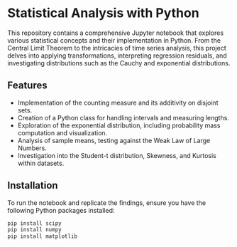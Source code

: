 # Statistical Analysis with Python

This repository contains a comprehensive Jupyter notebook that explores various statistical concepts and their implementation in Python. From the Central Limit Theorem to the intricacies of time series analysis, this project delves into applying transformations, interpreting regression residuals, and investigating distributions such as the Cauchy and exponential distributions.

## Features

- Implementation of the counting measure and its additivity on disjoint sets.
- Creation of a Python class for handling intervals and measuring lengths.
- Exploration of the exponential distribution, including probability mass computation and visualization.
- Analysis of sample means, testing against the Weak Law of Large Numbers.
- Investigation into the Student-t distribution, Skewness, and Kurtosis within datasets.

## Installation

To run the notebook and replicate the findings, ensure you have the following Python packages installed:

```bash
pip install scipy
pip install numpy
pip install matplotlib
